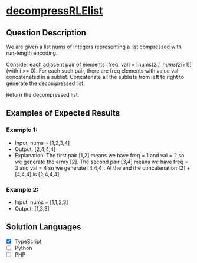 # [decompressRLElist](https://leetcode.com/problems/decompress-run-length-encoded-list/)

## Question Description

We are given a list nums of integers representing a list compressed with run-length encoding.

Consider each adjacent pair of elements [freq, val] = [nums[2*i], nums[2*i+1]] (with i >= 0). For each such pair, there are freq elements with value val concatenated in a sublist. Concatenate all the sublists from left to right to generate the decompressed list.

Return the decompressed list.

## Examples of Expected Results

### Example 1:

- Input: nums = [1,2,3,4]
- Output: [2,4,4,4]
- Explanation: The first pair [1,2] means we have freq = 1 and val = 2 so we generate the array [2].
  The second pair [3,4] means we have freq = 3 and val = 4 so we generate [4,4,4].
  At the end the concatenation [2] + [4,4,4] is [2,4,4,4].

### Example 2:

- Input: nums = [1,1,2,3]
- Output: [1,3,3]

## Solution Languages

- [x] TypeScript
- [ ] Python
- [ ] PHP
